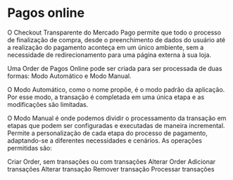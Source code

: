 # Pagos online

O Checkout Transparente do Mercado Pago permite que todo o processo de finalização de compra, desde o preenchimento de dados do usuário até a realização do pagamento aconteça em um único ambiente, sem a necessidade de redirecionamento para uma página externa à sua loja.

Uma Order de Pagos Online pode ser criada para ser processada de duas formas: Modo Automático e Modo Manual. 

O Modo Automático, como o nome propõe, é o modo padrão da aplicação. Por esse modo, a transação é completada em uma única etapa e as modificações são limitadas. 

O Modo Manual é onde podemos dividir o processamento da transação em etapas que podem ser configuradas e executadas de maneira incremental. Permite a personalização de cada etapa do processo de pagamento, adaptando-se a diferentes necessidades e cenários. As operações permitidas são:

Criar Order, sem transações ou com transações
Alterar Order
Adicionar transações
Alterar transação
Remover transação
Processar transações
